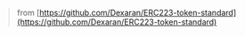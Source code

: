 > from [https://github.com/Dexaran/ERC223-token-standard](https://github.com/Dexaran/ERC223-token-standard)
